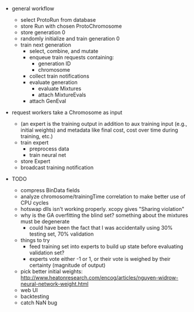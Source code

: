 - general workflow
  - select ProtoRun from database
  - store Run with chosen ProtoChromosome
  - store generation 0
  - randomly initialize and train generation 0
  - train next generation
    - select, combine, and mutate
    - enqueue train requests containing:
      - generation ID
      - chromosome
    - collect train notifications
    - evaluate generation
      - evaluate Mixtures
      - attach MixtureEvals
    - attach GenEval
  
- request workers take a Chromosome as input
  - (an expert is the training output in addition to aux training input (e.g., initial weights)
    and metadata like final cost, cost over time during training, etc.)
  - train expert
    - preprocess data
    - train neural net
  - store Expert
  - broadcast training notification
  
  
- TODO
  - compress BinData fields
  - analyze chromosome/trainingTime correlation to make better use of CPU cycles
  - hotswap dlls isn't working properly. xcopy gives "Sharing violation"
  - why is the GA overfitting the blind set? something about the mixtures must be degenerate
    - could have been the fact that I was accidentally using 30% testing set, 70% validation
  - things to try
    - feed training set into experts to build up state before evaluating validation set?
    - experts vote either -1 or 1, or their vote is weighed by their certainty (magnitude of output)
  - pick better initial weights: http://www.heatonresearch.com/encog/articles/nguyen-widrow-neural-network-weight.html
  - web UI
  - backtesting
  - catch NaN bug
